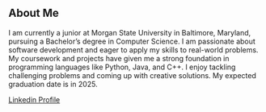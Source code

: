 ## About Me

I am currently a junior at Morgan State University in Baltimore, Maryland, pursuing a Bachelor’s degree in Computer Science. I am passionate about software development and eager to apply my skills to real-world problems. My coursework and projects have given me a strong foundation in programming languages like Python, Java, and C++. I enjoy tackling challenging problems and coming up with creative solutions. My expected graduation date is in 2025.

[Linkedin Profile](https://www.linkedin.com/in/sakina-shrestha-474775273/)

